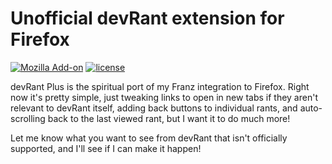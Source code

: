 # Unofficial devRant extension for Firefox

[![Mozilla Add-on](https://img.shields.io/amo/v/devrant-plus.svg)](https://addons.mozilla.org/en-US/firefox/addon/devrant-plus/)
[![license](https://img.shields.io/github/license/Section214/devrant-plus.svg)](https://github.com/Section214/devrant-plus/blob/master/license.txt)

devRant Plus is the spiritual port of my Franz integration to Firefox. Right now it's pretty simple, just tweaking links to open in new tabs if they aren't relevant to devRant itself, adding back buttons to individual rants, and auto-scrolling back to the last viewed rant, but I want it to do much more!

Let me know what you want to see from devRant that isn't officially supported, and I'll see if I can make it happen!
